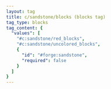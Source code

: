 ```yaml
---
layout: tag
title: c/sandstone/blocks (blocks tag)
tag_type: blocks
tag_content: {
  "values": [
    "#c:sandstone/red_blocks",
    "#c:sandstone/uncolored_blocks",
    {
      "id": "#forge:sandstone",
      "required": false
    }
  ]
}
---
```


